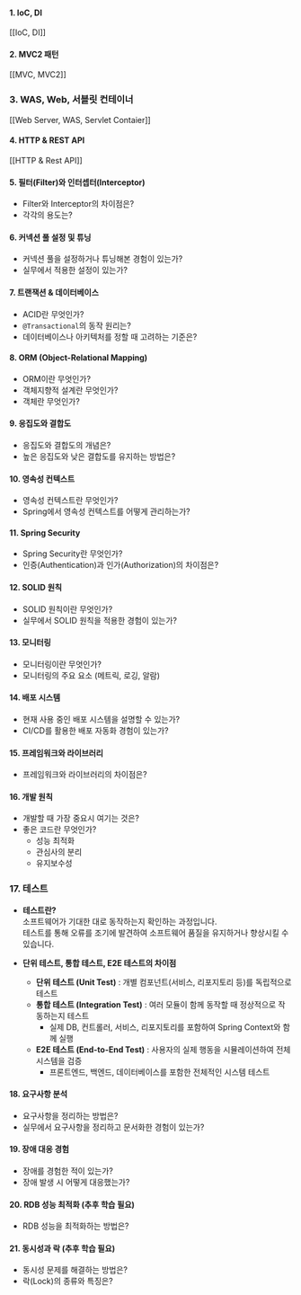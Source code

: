 #### 1. IoC, DI
[[IoC, DI]] 
#### 2. MVC2 패턴
[[MVC, MVC2]]
### **3. WAS, Web, 서블릿 컨테이너**
[[Web Server, WAS, Servlet Contaier]]
#### 4. HTTP & REST API
[[HTTP & Rest API]]


#### 5. 필터(Filter)와 인터셉터(Interceptor)
- Filter와 Interceptor의 차이점은?
- 각각의 용도는?

#### 6. 커넥션 풀 설정 및 튜닝
- 커넥션 풀을 설정하거나 튜닝해본 경험이 있는가?
- 실무에서 적용한 설정이 있는가?

#### 7. 트랜잭션 & 데이터베이스
- ACID란 무엇인가?
- `@Transactional`의 동작 원리는?
- 데이터베이스나 아키텍처를 정할 때 고려하는 기준은?

#### 8. ORM (Object-Relational Mapping)
- ORM이란 무엇인가?
- 객체지향적 설계란 무엇인가?
- 객체란 무엇인가?

#### 9. 응집도와 결합도
- 응집도와 결합도의 개념은?
- 높은 응집도와 낮은 결합도를 유지하는 방법은?

#### 10. 영속성 컨텍스트
- 영속성 컨텍스트란 무엇인가?
- Spring에서 영속성 컨텍스트를 어떻게 관리하는가?

#### 11. Spring Security
- Spring Security란 무엇인가?
- 인증(Authentication)과 인가(Authorization)의 차이점은?

#### 12. SOLID 원칙
- SOLID 원칙이란 무엇인가?
- 실무에서 SOLID 원칙을 적용한 경험이 있는가?

#### 13. 모니터링
- 모니터링이란 무엇인가?
- 모니터링의 주요 요소 (메트릭, 로깅, 알람)

#### 14. 배포 시스템
- 현재 사용 중인 배포 시스템을 설명할 수 있는가?
- CI/CD를 활용한 배포 자동화 경험이 있는가?

#### 15. 프레임워크와 라이브러리
- 프레임워크와 라이브러리의 차이점은?

#### 16. 개발 원칙
- 개발할 때 가장 중요시 여기는 것은?
- 좋은 코드란 무엇인가?
  - 성능 최적화
  - 관심사의 분리
  - 유지보수성

### 17. 테스트
- **테스트란?**  
    소프트웨어가 기대한 대로 동작하는지 확인하는 과정입니다.  
    테스트를 통해 오류를 조기에 발견하여 소프트웨어 품질을 유지하거나 향상시킬 수 있습니다.
    
- **단위 테스트, 통합 테스트, E2E 테스트의 차이점**
    - **단위 테스트 (Unit Test)** : 개별 컴포넌트(서비스, 리포지토리 등)를 독립적으로 테스트
    - **통합 테스트 (Integration Test)** : 여러 모듈이 함께 동작할 때 정상적으로 작동하는지 테스트
        - 실제 DB, 컨트롤러, 서비스, 리포지토리를 포함하여 Spring Context와 함께 실행
    - **E2E 테스트 (End-to-End Test)** : 사용자의 실제 행동을 시뮬레이션하여 전체 시스템을 검증
        - 프론트엔드, 백엔드, 데이터베이스를 포함한 전체적인 시스템 테스트

#### 18. 요구사항 분석
- 요구사항을 정리하는 방법은?
- 실무에서 요구사항을 정리하고 문서화한 경험이 있는가?

#### 19. 장애 대응 경험
- 장애를 경험한 적이 있는가?
- 장애 발생 시 어떻게 대응했는가?

#### 20. RDB 성능 최적화 (추후 학습 필요)
- RDB 성능을 최적화하는 방법은?

#### 21. 동시성과 락 (추후 학습 필요)
- 동시성 문제를 해결하는 방법은?
- 락(Lock)의 종류와 특징은?
